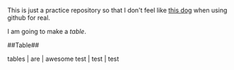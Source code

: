 This is just a practice repository so that I don't feel like [this dog](http://i.imgur.com/cpLT6MJ.gif) when using github for real. 

I am going to make a *table*.


##Table##

tables | are | awesome
test   | test | test
